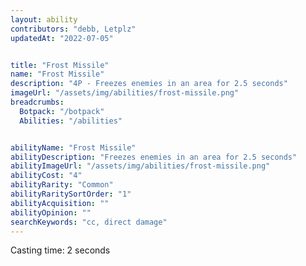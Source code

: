 ```yaml
---
layout: ability
contributors: "debb, Letplz"
updatedAt: "2022-07-05"


title: "Frost Missile"
name: "Frost Missile"
description: "4P - Freezes enemies in an area for 2.5 seconds"
imageUrl: "/assets/img/abilities/frost-missile.png"
breadcrumbs:
  Botpack: "/botpack"
  Abilities: "/abilities"


abilityName: "Frost Missile"
abilityDescription: "Freezes enemies in an area for 2.5 seconds"
abilityImageUrl: "/assets/img/abilities/frost-missile.png"
abilityCost: "4"
abilityRarity: "Common"
abilityRaritySortOrder: "1"
abilityAcquisition: ""
abilityOpinion: ""
searchKeywords: "cc, direct damage"
---
```



Casting time: 2 seconds
